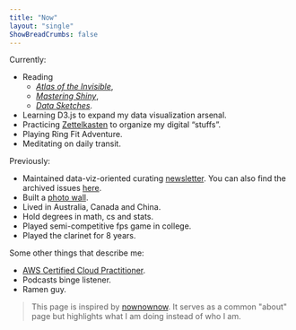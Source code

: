 ```yaml
---
title: "Now"
layout: "single"
ShowBreadCrumbs: false
---
```



Currently:

- Reading
    - *[Atlas of the Invisible](https://www.goodreads.com/book/show/56769539-atlas-of-the-invisible)*,
    - *[Mastering Shiny](https://www.goodreads.com/book/show/54308930-mastering-shiny)*,
    - *[Data Sketches](https://www.goodreads.com/book/show/52671443-data-sketches)*.
- Learning D3.js to expand my data visualization arsenal.
- Practicing [Zettelkasten](https://en.wikipedia.org/wiki/Zettelkasten) to organize my digital “stuffs”.
- Playing Ring Fit Adventure.
- Meditating on daily transit.

Previously:

- Maintained data-viz-oriented curating [newsletter](https://world.hey.com/qrui). You can also find the archived issues [here](/nopie/).
- Built a [photo wall](https://airavo.netlify.app/).
- Lived in Australia, Canada and China.
- Hold degrees in math, cs and stats.
- Played semi-competitive fps game in college.
- Played the clarinet for 8 years.

Some other things that describe me:

- [AWS Certified Cloud Practitioner](https://www.youracclaim.com/badges/02bde1d0-0a61-4ad3-a268-a73138b37855/public_url).
- Podcasts binge listener.
- Ramen guy.

> This page is inspired by [nownownow](https://nownownow.com/about). It serves as a common "about" page but highlights what I am doing instead of who I am.
